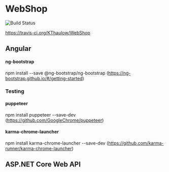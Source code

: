 # WebShop

![Build Status](https://travis-ci.org/KThaulow/WebShop.svg?branch=master)

https://travis-ci.org/KThaulow/WebShop

## Angular
#### ng-bootstrap
npm install --save @ng-bootstrap/ng-bootstrap
(https://ng-bootstrap.github.io/#/getting-started)

### Testing
#### puppeteer
npm install puppeteer --save-dev
(https://github.com/GoogleChrome/puppeteer)

#### karma-chrome-launcher
npm install karma-chrome-launcher --save-dev
(https://github.com/karma-runner/karma-chrome-launcher)


## ASP.NET Core Web API
